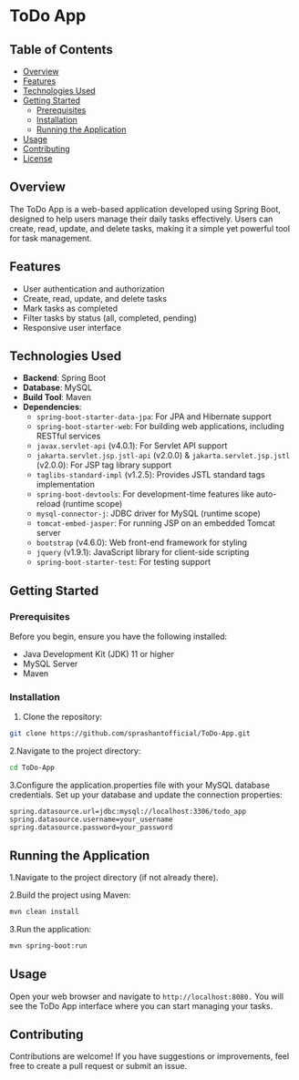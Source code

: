 # ToDo App

## Table of Contents
- [Overview](#overview)
- [Features](#features)
- [Technologies Used](#technologies-used)
- [Getting Started](#getting-started)
  - [Prerequisites](#prerequisites)
  - [Installation](#installation)
  - [Running the Application](#running-the-application)
- [Usage](#usage)
- [Contributing](#contributing)
- [License](#license)

## Overview
The ToDo App is a web-based application developed using Spring Boot, designed to help users manage their daily tasks effectively. Users can create, read, update, and delete tasks, making it a simple yet powerful tool for task management.

## Features
- User authentication and authorization
- Create, read, update, and delete tasks
- Mark tasks as completed
- Filter tasks by status (all, completed, pending)
- Responsive user interface

## Technologies Used
- **Backend**: Spring Boot
- **Database**: MySQL
- **Build Tool**: Maven
- **Dependencies**: 
  - `spring-boot-starter-data-jpa`: For JPA and Hibernate support
  - `spring-boot-starter-web`: For building web applications, including RESTful services
  - `javax.servlet-api` (v4.0.1): For Servlet API support
  - `jakarta.servlet.jsp.jstl-api` (v2.0.0) & `jakarta.servlet.jsp.jstl` (v2.0.0): For JSP tag library support
  - `taglibs-standard-impl` (v1.2.5): Provides JSTL standard tags implementation
  - `spring-boot-devtools`: For development-time features like auto-reload (runtime scope)
  - `mysql-connector-j`: JDBC driver for MySQL (runtime scope)
  - `tomcat-embed-jasper`: For running JSP on an embedded Tomcat server
  - `bootstrap` (v4.6.0): Web front-end framework for styling
  - `jquery` (v1.9.1): JavaScript library for client-side scripting
  - `spring-boot-starter-test`: For testing support

## Getting Started

### Prerequisites
Before you begin, ensure you have the following installed:
- Java Development Kit (JDK) 11 or higher
- MySQL Server
- Maven

### Installation
1. Clone the repository:
```bash
git clone https://github.com/sprashantofficial/ToDo-App.git
```
2.Navigate to the project directory:
```bash
cd ToDo-App
```
3.Configure the application.properties file with your MySQL database credentials. Set up your database and update the connection properties:
```application.properties
spring.datasource.url=jdbc:mysql://localhost:3306/todo_app
spring.datasource.username=your_username
spring.datasource.password=your_password
```


## Running the Application
1.Navigate to the project directory (if not already there).

2.Build the project using Maven:
```bash
mvn clean install
```
3.Run the application:
```bash
mvn spring-boot:run
```

## Usage
Open your web browser and navigate to ```http://localhost:8080.```
You will see the ToDo App interface where you can start managing your tasks.


## Contributing
Contributions are welcome! If you have suggestions or improvements, feel free to create a pull request or submit an issue.
